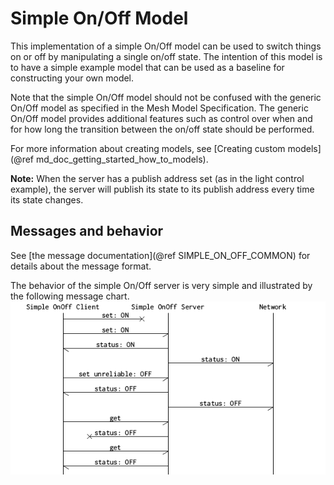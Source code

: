# Simple On/Off Model

This implementation of a simple On/Off model can be used to switch
things on or off by manipulating a single on/off state. The intention of this
model is to have a simple example model that can be used as a baseline for
constructing your own model.

Note that the simple On/Off model should not be confused with the
generic On/Off model as specified in the Mesh Model Specification. The generic
On/Off model provides additional features such as control over when
and for how long the transition between the on/off state should be
performed.

For more information about creating models, see
[Creating custom models](@ref md_doc_getting_started_how_to_models).

**Note:** When the server has a publish address set (as in the light control example), the server
will publish its state to its publish address every time its state changes.

## Messages and behavior

See [the message documentation](@ref SIMPLE_ON_OFF_COMMON) for details about the message format.

The behavior of the simple On/Off server is very simple and illustrated by the following message chart.
![Simple On/Off behavior](img/simple_on_off_model.png "Simple On/Off behavior")

